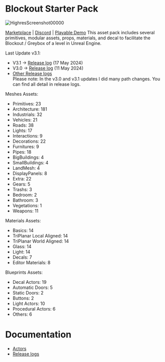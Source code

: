 # Blockout Starter Pack

![HighresScreenshot00000](https://github.com/xavier150/BlockoutStarterPack/assets/7216958/c49e6bdb-c520-4665-a2b0-904314964e0e)

[Marketplace](https://www.unrealengine.com/marketplace/en-US/product/blocking-starter-pack) | [Discord](https://discord.com/invite/XuYeGCFtxa) | [Playable Demo](https://www.dropbox.com/scl/fo/iwwwuqojv5juk92meorzp/AEaSa8Ql1CT8-ObO1-579Io?rlkey=y55pimr3ca6gfkcrfmvthmzwc&st=zhkqflc1&dl=0)
This asset pack includes several primitives, modular assets, props, materials, and decal to facilitate the Blockout / Greybox of a level in Unreal Engine.

Last Update v3.1:  
- V3.1 -> [Release log](https://github.com/xavier150/BlockoutStarterPack/blob/main/ReleaseLogs/v3.1.md) (17 May 2024)
- V3.0 -> [Release log](https://github.com/xavier150/BlockoutStarterPack/blob/main/ReleaseLogs/v3.0.md) (11 May 2024)
- [Other Release logs](https://github.com/xavier150/BlockoutStarterPack/wiki/Release-Logs)  
Please note: In the v3.0 and v3.1 updates I did many path changes. You can find all detail in release logs. 

Meshes Assets:
* Primitives: 23
* Architecture: 181
* Industrials: 32
* Vehicles: 21
* Roads: 38
* Lights: 17
* Interactions: 9
* Decorations: 22
* Furnitures: 9
* Pipes: 18
* BigBuildings: 4
* SmallBuildings: 4
* LandMesh: 4
* DisplayPanels: 8
* Extra: 22
* Gears: 5
* Trashs: 3
* Bedroom: 2
* Bathroom: 3
* Vegetations: 1
* Weapons: 11

Materials Assets:
* Basics: 14
* TriPlanar Local Aligned: 14
* TriPlanar World Aligned: 14
* Glass: 14
* Light: 14
* Decals: 7
* Editor Materials: 8

Blueprints Assets:
* Decal Actors: 19
* Automatic Doors: 5
* Static Doors: 2
* Buttons: 2
* Light Actors: 10
* Procedural Actors: 6
* Others: 6

# Documentation
- [Actors](https://github.com/xavier150/BlockingStarterPack/wiki/Actors)
- [Release logs](https://github.com/xavier150/BlockoutStarterPack/wiki/Release-logs)  
